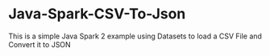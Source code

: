 # Java-Spark-CSV-To-Json
This is a simple Java Spark 2 example using Datasets to load a CSV File and Convert it to JSON
